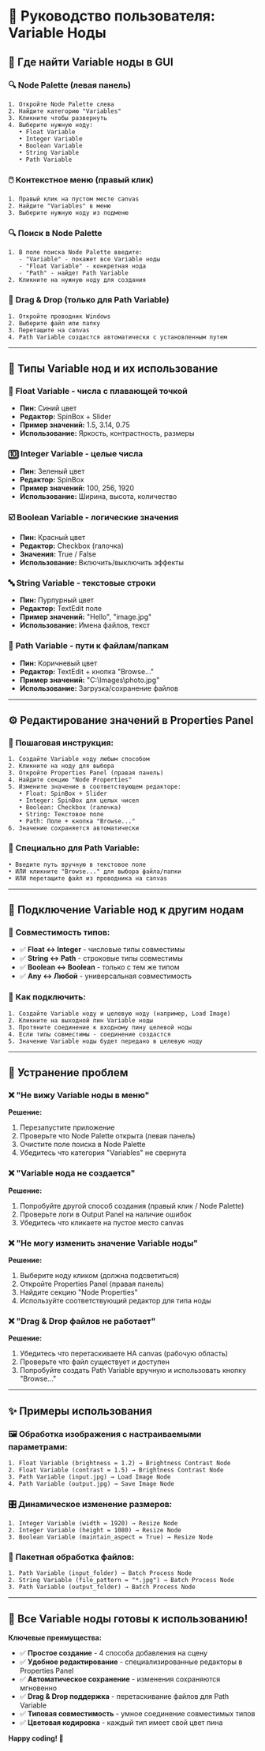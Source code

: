 # 🎯 Руководство пользователя: Variable Ноды

## 📍 **Где найти Variable ноды в GUI**

### 🔍 **Node Palette (левая панель)**
```
1. Откройте Node Palette слева
2. Найдите категорию "Variables"  
3. Кликните чтобы развернуть
4. Выберите нужную ноду:
   • Float Variable
   • Integer Variable  
   • Boolean Variable
   • String Variable
   • Path Variable
```

### 🖱️ **Контекстное меню (правый клик)**
```
1. Правый клик на пустом месте canvas
2. Найдите "Variables" в меню
3. Выберите нужную ноду из подменю
```

### 🔍 **Поиск в Node Palette**
```
1. В поле поиска Node Palette введите:
   - "Variable" - покажет все Variable ноды
   - "Float Variable" - конкретная нода  
   - "Path" - найдет Path Variable
2. Кликните на нужную ноду для создания
```

### 📁 **Drag & Drop (только для Path Variable)**
```
1. Откройте проводник Windows
2. Выберите файл или папку
3. Перетащите на canvas
4. Path Variable создастся автоматически с установленным путем
```

---

## 🎨 **Типы Variable нод и их использование**

### 🔢 **Float Variable** - числа с плавающей точкой
- **Пин:** Синий цвет
- **Редактор:** SpinBox + Slider
- **Пример значений:** 1.5, 3.14, 0.75
- **Использование:** Яркость, контрастность, размеры

### 🔟 **Integer Variable** - целые числа  
- **Пин:** Зеленый цвет
- **Редактор:** SpinBox
- **Пример значений:** 100, 256, 1920
- **Использование:** Ширина, высота, количество

### ☑️ **Boolean Variable** - логические значения
- **Пин:** Красный цвет  
- **Редактор:** Checkbox (галочка)
- **Значения:** True / False
- **Использование:** Включить/выключить эффекты

### 🔤 **String Variable** - текстовые строки
- **Пин:** Пурпурный цвет
- **Редактор:** TextEdit поле  
- **Пример значений:** "Hello", "image.jpg"
- **Использование:** Имена файлов, текст

### 📁 **Path Variable** - пути к файлам/папкам
- **Пин:** Коричневый цвет
- **Редактор:** TextEdit + кнопка "Browse..."
- **Пример значений:** "C:\Images\photo.jpg"
- **Использование:** Загрузка/сохранение файлов

---

## ⚙️ **Редактирование значений в Properties Panel**

### 📝 **Пошаговая инструкция:**
```
1. Создайте Variable ноду любым способом
2. Кликните на ноду для выбора  
3. Откройте Properties Panel (правая панель)
4. Найдите секцию "Node Properties"
5. Измените значение в соответствующем редакторе:
   • Float: SpinBox + Slider
   • Integer: SpinBox для целых чисел
   • Boolean: Checkbox (галочка) 
   • String: Текстовое поле
   • Path: Поле + кнопка "Browse..."
6. Значение сохраняется автоматически
```

### 📁 **Специально для Path Variable:**
```
• Введите путь вручную в текстовое поле
• ИЛИ кликните "Browse..." для выбора файла/папки  
• ИЛИ перетащите файл из проводника на canvas
```

---

## 🔗 **Подключение Variable нод к другим нодам**

### 🎯 **Совместимость типов:**
- ✅ **Float ↔ Integer** - числовые типы совместимы
- ✅ **String ↔ Path** - строковые типы совместимы  
- ✅ **Boolean ↔ Boolean** - только с тем же типом
- ✅ **Any ↔ Любой** - универсальная совместимость

### 🔌 **Как подключить:**
```
1. Создайте Variable ноду и целевую ноду (например, Load Image)
2. Кликните на выходной пин Variable ноды
3. Протяните соединение к входному пину целевой ноды
4. Если типы совместимы - соединение создастся
5. Значение Variable ноды будет передано в целевую ноду
```

---

## 🚨 **Устранение проблем**

### ❌ **"Не вижу Variable ноды в меню"**
**Решение:**
1. Перезапустите приложение
2. Проверьте что Node Palette открыта (левая панель)
3. Очистите поле поиска в Node Palette  
4. Убедитесь что категория "Variables" не свернута

### ❌ **"Variable нода не создается"**
**Решение:**
1. Попробуйте другой способ создания (правый клик / Node Palette)
2. Проверьте логи в Output Panel на наличие ошибок
3. Убедитесь что кликаете на пустое место canvas

### ❌ **"Не могу изменить значение Variable ноды"**
**Решение:** 
1. Выберите ноду кликом (должна подсветиться)
2. Откройте Properties Panel (правая панель)
3. Найдите секцию "Node Properties"
4. Используйте соответствующий редактор для типа ноды

### ❌ **"Drag & Drop файлов не работает"**
**Решение:**
1. Убедитесь что перетаскиваете НА canvas (рабочую область)
2. Проверьте что файл существует и доступен
3. Попробуйте создать Path Variable вручную и использовать кнопку "Browse..."

---

## ✨ **Примеры использования**

### 🖼️ **Обработка изображения с настраиваемыми параметрами:**
```
1. Float Variable (brightness = 1.2) → Brightness Contrast Node
2. Float Variable (contrast = 1.5) → Brightness Contrast Node  
3. Path Variable (input.jpg) → Load Image Node
4. Path Variable (output.jpg) → Save Image Node
```

### 🎛️ **Динамическое изменение размеров:**
```
1. Integer Variable (width = 1920) → Resize Node
2. Integer Variable (height = 1080) → Resize Node
3. Boolean Variable (maintain_aspect = True) → Resize Node
```

### 📁 **Пакетная обработка файлов:**
```
1. Path Variable (input_folder) → Batch Process Node
2. String Variable (file_pattern = "*.jpg") → Batch Process Node
3. Path Variable (output_folder) → Batch Process Node
```

---

## 🎉 **Все Variable ноды готовы к использованию!**

**Ключевые преимущества:**
- ✅ **Простое создание** - 4 способа добавления на сцену
- ✅ **Удобное редактирование** - специализированные редакторы в Properties Panel
- ✅ **Автоматическое сохранение** - изменения сохраняются мгновенно
- ✅ **Drag & Drop поддержка** - перетаскивание файлов для Path Variable
- ✅ **Типовая совместимость** - умное соединение совместимых типов
- ✅ **Цветовая кодировка** - каждый тип имеет свой цвет пина

**Happy coding! 🚀**